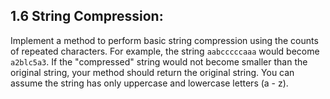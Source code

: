 ## 1.6 String Compression:

Implement a method to perform basic string compression using the counts of repeated characters. For example, the string `aabcccccaaa` would become `a2blc5a3`. If the "compressed" string would not become smaller than the original string, your method should return the original string. You can assume the string has only uppercase and lowercase letters (a - z).

